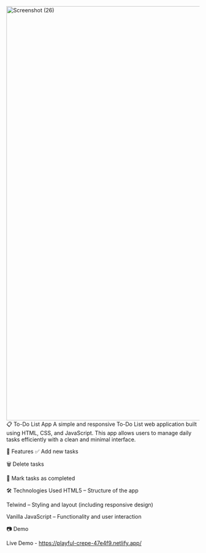 <img width="1920" height="1080" alt="Screenshot (26)" src="https://github.com/user-attachments/assets/4adee93e-8534-4219-893a-881b3b8f5216" />📋 To-Do List App
A simple and responsive To-Do List web application built using HTML, CSS, and JavaScript. This app allows users to manage daily tasks efficiently with a clean and minimal interface.

🚀 Features
✅ Add new tasks

🗑️ Delete tasks

📌 Mark tasks as completed


🛠️ Technologies Used
HTML5 – Structure of the app

Telwind – Styling and layout (including responsive design)

Vanilla JavaScript – Functionality and user interaction

📷 Demo

Live Demo - https://playful-crepe-47e4f9.netlify.app/

